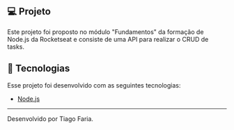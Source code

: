## 💻 Projeto

Este projeto foi proposto no módulo "Fundamentos" da formação de Node.js da Rocketseat e consiste de uma API para realizar o CRUD de tasks.

## 🚀 Tecnologias

Esse projeto foi desenvolvido com as seguintes tecnologias:

- [Node.js](https://nodejs.org/en/)

---

Desenvolvido por Tiago Faria.
